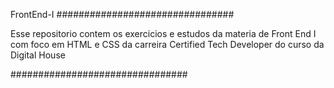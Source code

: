 FrontEnd-I
################################

Esse repositorio contem os exercicios e estudos da materia de Front End I com foco em HTML e CSS da carreira Certified Tech Developer do curso da Digital House

################################
